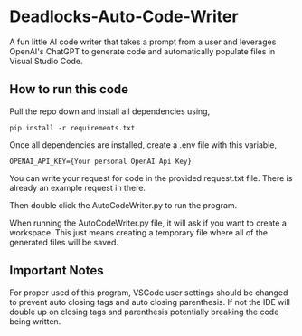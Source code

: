 # Deadlocks-Auto-Code-Writer
A fun little AI code writer that takes a prompt from a user and leverages OpenAI's ChatGPT to generate code and automatically populate files in Visual Studio Code.


## How to run this code

Pull the repo down and install all dependencies using,
```
pip install -r requirements.txt
```
Once all dependencies are installed, create a .env file with this variable,
```
OPENAI_API_KEY={Your personal OpenAI Api Key}
```

You can write your request for code in the
provided request.txt file. There is already an example request in there.

Then double click the AutoCodeWriter.py to run the program.

When running the AutoCodeWriter.py file, it will ask if you want to create a workspace.
This just means creating a temporary file where all of the generated files will be saved.

## Important Notes
For proper used of this program, VSCode user settings should be changed to prevent auto closing tags and auto closing parenthesis.
If not the IDE will double up on closing tags and parenthesis potentially breaking the code being written.
